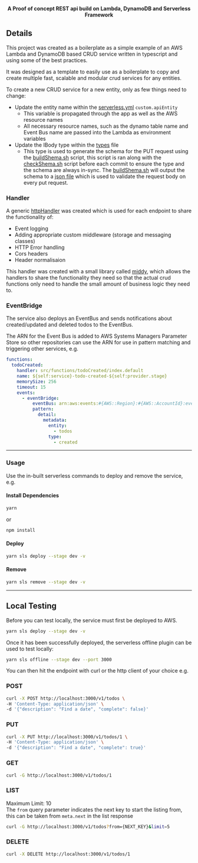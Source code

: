 <div align="center">
  <p><strong>A Proof of concept REST api build on Lambda, DynamoDB and Serverless Framework</strong></p>
</div>

## Details

This project was created as a boilerplate as a simple example of an AWS Lambda and DynamoDB based CRUD service written in typescript and using some of the best practices.

It was designed as a template to easily use as a boilerplate to copy and create multiple fast, scalable and modular crud services for any entities.

To create a new CRUD service for a new entity, only as few things need to change:

- Update the entity name within the [serverless.yml](serverless.yml) `custom.apiEntity`
  - This variable is propagated through the app as well as the AWS resource names
  - All necessary resource names, such as the dynamo table name and Event Bus name are passed into the Lambda as environment variables
- Update the IBody type within the [types](src/types.ts) file
  - This type is used to generate the schema for the PUT request using the [buildShema.sh](scripts/buildSchema.sh) script, this script is ran along with the [checkShema.sh](scripts/checkShema.sh) script before each commit to ensure the type and the schema are always in-sync. The [buildShema.sh](scripts/buildSchema.sh) will output the schema to a [json file](src/schema/putEvent.schema.json) which is used to validate the request body on every put request.

### Handler

A generic [httpHandler](src/lib/httpHandler.ts) was created which is used for each endpoint to share the functionality of:

- Event logging
- Adding appropriate custom middleware (storage and messaging classes)
- HTTP Error handling
- Cors headers
- Header normalisaion

This handler was created with a small library called [middy](https://www.npmjs.com/package/middy), which allows the handlers to share the functionality they need so that the actual crud functions only need to handle the small amount of business logic they need to.

### EventBridge

The service also deploys an EventBus and sends notifications about created/updated and deleted todos to the EventBus.

The ARN for the Event Bus is added to AWS Systems Managers Parameter Store so other repositories can use the ARN for use in pattern matching and triggering other services, e.g.

```yaml
functions:
  todoCreated:
    handler: src/functions/todoCreated/index.default
    name: ${self:service}-todo-created-${self:provider.stage}
    memorySize: 256
    timeout: 15
    events:
      - eventBridge:
          eventBus: arn:aws:events:#{AWS::Region}:#{AWS::AccountId}:event-bus/todos-dev-v1
          pattern:
            detail:
              metadata:
                entity:
                  - todos
                type:
                  - created
```

---

### Usage

Use the in-built serverless commands to deploy and remove the service, e.g.

#### Install Dependencies

```bash
yarn
```

or

```bash
npm install
```

#### Deploy

```bash
yarn sls deploy --stage dev -v
```

#### Remove

```bash
yarn sls remove --stage dev -v
```

---

## Local Testing

Before you can test locally, the service must first be deployed to AWS.

```bash
yarn sls deploy --stage dev -v
```

Once it has been successfully deployed, the serverless offline plugin can be used to test locally:

```bash
yarn sls offline --stage dev --port 3000
```

You can then hit the endpoint with curl or the http client of your choice e.g.

### POST

```bash
curl -X POST http://localhost:3000/v1/todos \
-H 'Content-Type: application/json' \
-d '{"description": "Find a date", "complete": false}'
```

### PUT

```bash
curl -X PUT http://localhost:3000/v1/todos/1 \
-H 'Content-Type: application/json' \
-d '{"description": "Find a date", "complete": true}'
```

### GET

```bash
curl -G http://localhost:3000/v1/todos/1
```

### LIST

Maximum Limit: 10  
The `from` query parameter indicates the next key to start the listing from, this can be taken from `meta.next` in the list response

```bash
curl -G http://localhost:3000/v1/todos?from={NEXT_KEY}&limit=5
```

### DELETE

```bash
curl -X DELETE http://localhost:3000/v1/todos/1
```
